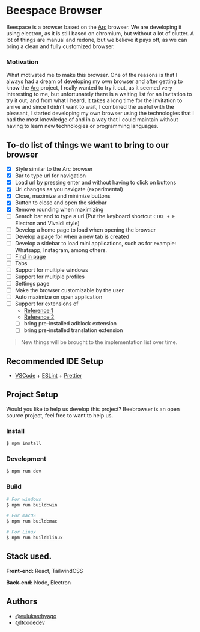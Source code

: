 # Beespace Browser

Beespace is a browser based on the [Arc](https://arc.net/) browser. We are developing it using electron, as it is still based on chromium, but without a lot of clutter. A lot of things are manual and redone, but we believe it pays off, as we can bring a clean and fully customized browser.

### Motivation

What motivated me to make this browser. One of the reasons is that I always had a dream of developing my own browser and after getting to know the [Arc](https://arc.net/) project, I really wanted to try it out, as it seemed very interesting to me, but unfortunately there is a waiting list for an invitation to try it out, and from what I heard, it takes a long time for the invitation to arrive and since I didn't want to wait, I combined the useful with the pleasant, I started developing my own browser using the technologies that I had the most knowledge of and in a way that I could maintain without having to learn new technologies or programming languages.

## To-do list of things we want to bring to our browser

- [x] Style similar to the Arc browser
- [x] Bar to type url for navigation
- [x] Load url by pressing enter and without having to click on buttons
- [x] Url changes as you navigate (experimental)
- [x] Close, maximize and minimize buttons
- [x] Button to close and open the sidebar
- [x] Remove rounding when maximizing
- [ ] Search bar and to type a url (Put the keyboard shortcut `CTRL + E` Electron and Vivaldi style)
- [ ] Develop a home page to load when opening the browser
- [ ] Develop a page for when a new tab is created
- [ ] Develop a sidebar to load mini applications, such as for example: Whatsapp, Instagram, among others.
- [ ] [Find in page](https://www.electronjs.org/docs/latest/api/webview-tag#webviewfindinpagetext-options)
- [ ] Tabs
- [ ] Support for multiple windows
- [ ] Support for multiple profiles
- [ ] Settings page
- [ ] Make the browser customizable by the user
- [ ] Auto maximize on open application
- [ ] Support for extensions of
  - [Reference 1](https://www.electronjs.org/pt/docs/latest/api/extensions)
  - [Reference 2](https://github.com/ramboxapp/electron-chrome-extensions)
  - [ ] bring pre-installed adblock extension
  - [ ] bring pre-installed translation extension

> New things will be brought to the implementation list over time.

## Recommended IDE Setup

- [VSCode](https://code.visualstudio.com/) + [ESLint](https://marketplace.visualstudio.com/items?itemName=dbaeumer.vscode-eslint) + [Prettier](https://marketplace.visualstudio.com/items?itemName=esbenp.prettier-vscode)

## Project Setup

Would you like to help us develop this project? Beebrowser is an open source project, feel free to want to help us.

### Install

```bash
$ npm install
```

### Development

```bash
$ npm run dev
```

### Build

```bash
# For windows
$ npm run build:win

# For macOS
$ npm run build:mac

# For Linux
$ npm run build:linux
```

## Stack used.

**Front-end:** React, TailwindCSS

**Back-end:** Node, Electron

## Authors

- [@eulukasthyago](https://www.github.com/eulukasthyago)
- [@ltcodedev](https://www.github.com/ltcodedev)
